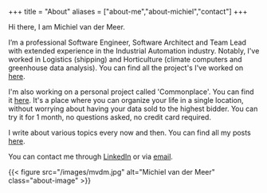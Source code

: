 +++
title = "About"
aliases = ["about-me","about-michiel","contact"]
+++

Hi there, I am Michiel van der Meer.

I’m a professional Software Engineer, Software Architect and Team Lead with extended experience in the Industrial Automation industry. Notably, I've worked in Logistics (shipping) and Horticulture (climate computers and greenhouse data analysis). You can find all the project's I've worked on [here](/projects).

I'm also working on a personal project called 'Commonplace'. You can find it [here](https://commonplace.mvdm.io). It's a place where you can organize your life in a single location, without worrying about having your data sold to the highest bidder. You can try it for 1 month, no questions asked, no credit card required.

I write about various topics every now and then. You can find all my posts [here](/blog).

You can contact me through [LinkedIn](https://www.linkedin.com/in/michielmeer/) or via [email](mailto:michiel@mvdm.io).

{{< figure src="/images/mvdm.jpg" alt="Michiel van der Meer" class="about-image" >}}
